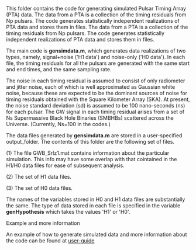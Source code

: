This folder contains the code for generating simulated Pulsar Timing Array (PTA) data. The data from a PTA is a collection of the timing residuals from Np pulsars. The code generates statistically independent realizations of PTA data and stores them in files. The data from a PTA is a collection of the timing residuals from Np pulsars. The code generates statistically independent realizations of PTA data and stores them in files.

The main code is **gensimdata.m**, which generates data realizations of two types, namely,  signal+noise ('H1 data')   and noise-only ('H0 data'). In each file, the timing residuals for all the pulsars are generated with the same start and end times, and the same sampling rate. 

The noise in each timing residual is assumed to consist of only radiometer and jitter noise, each of which is well approximated as Gaussian white noise, because these are expected to be the dominant sources of noise for timing residuals obtained with the Square Kilometer Array (SKA). At present, the noise standard deviation (sd) is assumed to be 100 nano-seconds (ns) for each pulsar. The GW signal in each timing residual arises from a set of Ns Supermassive Black Hole Binaries (SMBHBs) scattered across the Universe. (Currently, Ns=100 in the codes.)

The data files generated by **gensimdata.m** are stored in a user-specified output_folder. The contents of this folder are the following set of files.

(1) The file GWB_Srlz1.mat contains information about the particular simulation. This info may have some overlap with that cointained in the H1/H0 data files for ease of subsequent analysis.

(2) The set of H1 data files.


(3) The set of H0 data files. 

The names of the variables stored in H0 and H1 data files are substantially the same. The type of data stored in each file is specified in the variable **genHypothesis** which takes the values 'H1' or 'H0'.

Example and more information

An example of how to generate simulated data and more information about the code can be found at
[user-guide](https://github.com/yanwang2012/RAAPTR/blob/master/GENSIMDATA/gensimdata_UserGuide.md)
